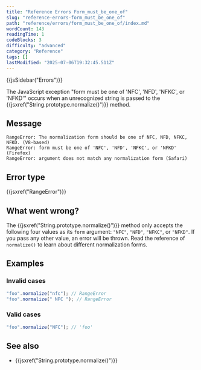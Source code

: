```yaml
---
title: "Reference Errors Form_must_be_one_of"
slug: "reference-errors-form_must_be_one_of"
path: "reference/errors/form_must_be_one_of/index.md"
wordCount: 143
readingTime: 1
codeBlocks: 3
difficulty: "advanced"
category: "Reference"
tags: []
lastModified: "2025-07-06T19:32:45.511Z"
---
```



{{jsSidebar("Errors")}}

The JavaScript exception "form must be one of 'NFC', 'NFD', 'NFKC', or 'NFKD'" occurs when an unrecognized string is passed to the {{jsxref("String.prototype.normalize()")}} method.

## Message

```plain
RangeError: The normalization form should be one of NFC, NFD, NFKC, NFKD. (V8-based)
RangeError: form must be one of 'NFC', 'NFD', 'NFKC', or 'NFKD' (Firefox)
RangeError: argument does not match any normalization form (Safari)
```

## Error type

{{jsxref("RangeError")}}

## What went wrong?

The {{jsxref("String.prototype.normalize()")}} method only accepts the following four values as its `form` argument: `"NFC"`, `"NFD"`, `"NFKC"`, or `"NFKD"`. If you pass any other value, an error will be thrown. Read the reference of `normalize()` to learn about different normalization forms.

## Examples

### Invalid cases

```js example-bad
"foo".normalize("nfc"); // RangeError
"foo".normalize(" NFC "); // RangeError
```

### Valid cases

```js example-good
"foo".normalize("NFC"); // 'foo'
```

## See also

- {{jsxref("String.prototype.normalize()")}}
